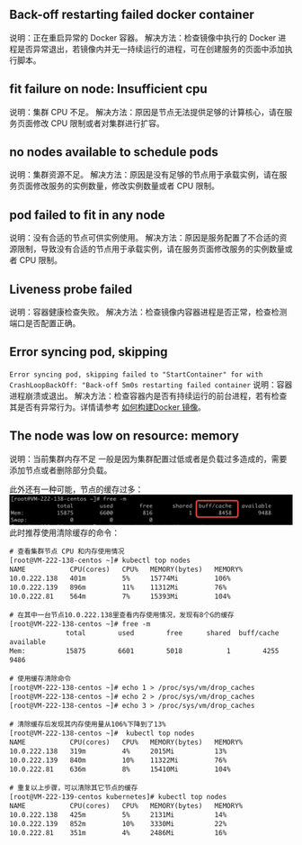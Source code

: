 ## Back-off restarting failed docker container

说明：正在重启异常的 Docker 容器。
解决方法：检查镜像中执行的 Docker 进程是否异常退出，若镜像内并无一持续运行的进程，可在创建服务的页面中添加执行脚本。

## fit failure on node: Insufficient cpu

说明：集群 CPU 不足。
解决方法：原因是节点无法提供足够的计算核心，请在服务页面修改 CPU 限制或者对集群进行扩容。

## no nodes available to schedule pods

说明：集群资源不足。
解决方法：原因是没有足够的节点用于承载实例，请在服务页面修改服务的实例数量，修改实例数量或者 CPU 限制。

## pod failed to fit in any node

说明：没有合适的节点可供实例使用。
解决方法：原因是服务配置了不合适的资源限制，导致没有合适的节点用于承载实例，请在服务页面修改服务的实例数量或者 CPU 限制。

## Liveness probe failed

说明：容器健康检查失败。
解决方法：检查镜像内容器进程是否正常，检查检测端口是否配置正确。

## Error syncing pod, skipping 

`Error syncing pod, skipping failed to "StartContainer" for with CrashLoopBackOff: "Back-off 5m0s restarting failed container`
说明：容器进程崩溃或退出。
解决方法：检查容器内是否有持续运行的前台进程，若有检查其是否有异常行为。详情请参考 [如何构建Docker 镜像](../../QuickStart/examples/如何构建Docker镜像.md)。


## The node was low on resource: memory

说明：当前集群内存不足
一般是因为集群配置过低或者是负载过多造成的，需要添加节点或者删除部分负载。

此外还有一种可能，节点的缓存过多：
![image-20201021195618117](../../../../images/image-20201021195618117.png)
此时推荐使用清除缓存的命令：

```shell
# 查看集群节点 CPU 和内存使用情况
[root@VM-222-138-centos ~]# kubectl top nodes
NAME           CPU(cores)   CPU%   MEMORY(bytes)   MEMORY%
10.0.222.138   401m         5%     15774Mi         106%
10.0.222.139   896m         11%    11312Mi         76%
10.0.222.81    564m         7%     15393Mi         104%

# 在其中一台节点10.0.222.138里查看内存使用情况，发现有8个G的缓存
[root@VM-222-138-centos ~]# free -m
              total        used        free      shared  buff/cache   available
Mem:          15875        6601        5018           1        4255        9486

# 使用缓存清除命令
[root@VM-222-138-centos ~]# echo 1 > /proc/sys/vm/drop_caches
[root@VM-222-138-centos ~]# echo 2 > /proc/sys/vm/drop_caches
[root@VM-222-138-centos ~]# echo 3 > /proc/sys/vm/drop_caches

# 清除缓存后发现其内存使用量从106%下降到了13%
[root@VM-222-138-centos ~]#  kubectl top nodes
NAME           CPU(cores)   CPU%   MEMORY(bytes)   MEMORY%
10.0.222.138   319m         4%     2015Mi          13%
10.0.222.139   840m         10%    11322Mi         76%
10.0.222.81    636m         8%     15410Mi         104%

# 重复以上步骤，可以清除其它节点的缓存
[root@VM-222-139-centos kubernetes]# kubectl top nodes
NAME           CPU(cores)   CPU%   MEMORY(bytes)   MEMORY%
10.0.222.138   425m         5%     2131Mi          14%
10.0.222.139   852m         10%    3330Mi          22%
10.0.222.81    351m         4%     2486Mi          16%
```
